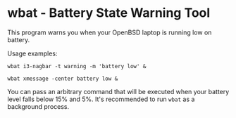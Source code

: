 # wbat - Battery State Warning Tool

This program warns you when your OpenBSD laptop is running low on battery.

Usage examples:

```
wbat i3-nagbar -t warning -m 'battery low' &

wbat xmessage -center battery low &
```

You can pass an arbitrary command that will be executed when your battery level falls below 15% and 5%.
It's recommended to run `wbat` as a background process.
